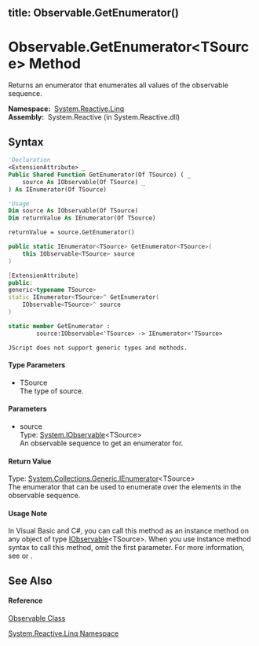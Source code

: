 title: Observable.GetEnumerator<TSource>()
---
# Observable.GetEnumerator\<TSource\> Method

Returns an enumerator that enumerates all values of the observable sequence.

**Namespace:**  [System.Reactive.Linq](System.Reactive.Linq\System.Reactive.Linq.md)  
**Assembly:**  System.Reactive (in System.Reactive.dll)

## Syntax

```vb
'Declaration
<ExtensionAttribute> _
Public Shared Function GetEnumerator(Of TSource) ( _
    source As IObservable(Of TSource) _
) As IEnumerator(Of TSource)
```

```vb
'Usage
Dim source As IObservable(Of TSource)
Dim returnValue As IEnumerator(Of TSource)

returnValue = source.GetEnumerator()
```

```csharp
public static IEnumerator<TSource> GetEnumerator<TSource>(
    this IObservable<TSource> source
)
```

```c++
[ExtensionAttribute]
public:
generic<typename TSource>
static IEnumerator<TSource>^ GetEnumerator(
    IObservable<TSource>^ source
)
```

```fsharp
static member GetEnumerator : 
        source:IObservable<'TSource> -> IEnumerator<'TSource> 
```

```jscript
JScript does not support generic types and methods.
```

#### Type Parameters

- TSource  
  The type of source.

#### Parameters

- source  
  Type: [System.IObservable](https://msdn.microsoft.com/en-us/library/Dd990377)\<TSource\>  
  An observable sequence to get an enumerator for.

#### Return Value

Type: [System.Collections.Generic.IEnumerator](https://msdn.microsoft.com/en-us/library/78dfe2yb)\<TSource\>  
The enumerator that can be used to enumerate over the elements in the observable sequence.

#### Usage Note

In Visual Basic and C\#, you can call this method as an instance method on any object of type [IObservable](https://msdn.microsoft.com/en-us/library/Dd990377)\<TSource\>. When you use instance method syntax to call this method, omit the first parameter. For more information, see [](https://msdn.microsoft.com/en-us/library/Bb384936) or [](https://msdn.microsoft.com/en-us/library/Bb383977).

## See Also

#### Reference

[Observable Class](Observable\Observable.md)

[System.Reactive.Linq Namespace](System.Reactive.Linq\System.Reactive.Linq.md)








